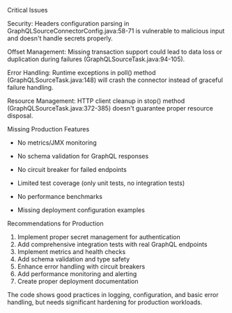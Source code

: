 Critical Issues

  Security: Headers configuration parsing in
  GraphQLSourceConnectorConfig.java:58-71 is
  vulnerable to malicious input and doesn't
  handle secrets properly.

  Offset Management: Missing transaction
  support could lead to data loss or
  duplication during failures
  (GraphQLSourceTask.java:94-105).

  Error Handling: Runtime exceptions in poll()
  method (GraphQLSourceTask.java:148) will
  crash the connector instead of graceful
  failure handling.

  Resource Management: HTTP client cleanup in
  stop() method
  (GraphQLSourceTask.java:372-385) doesn't
  guarantee proper resource disposal.

  Missing Production Features

  - No metrics/JMX monitoring
  - No schema validation for GraphQL responses

  - No circuit breaker for failed endpoints
  - Limited test coverage (only unit tests, no
  integration tests)
  - No performance benchmarks
  - Missing deployment configuration examples

  Recommendations for Production

  1. Implement proper secret management for
  authentication
  2. Add comprehensive integration tests with
  real GraphQL endpoints
  3. Implement metrics and health checks
  4. Add schema validation and type safety
  5. Enhance error handling with circuit
  breakers
  6. Add performance monitoring and alerting
  7. Create proper deployment documentation

  The code shows good practices in logging,
  configuration, and basic error handling, but
  needs significant hardening for production
  workloads.
